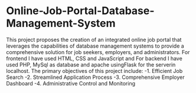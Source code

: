 # Online-Job-Portal-Database-Management-System
This project proposes the creation of an integrated online job portal that leverages the capabilities of database management systems to provide a comprehensive solution for job seekers, employers, and administrators. 
For frontend I have used HTML, CSS and JavaScript and For backend I have used PHP, MySql as database and apache usingFlask for the serverin localhost.
The primary objectives of this project include:
-1.	Efficient Job Search
-2.	Streamlined Application Process
-3.	Comprehensive Employer Dashboard
-4.	Administrative Control and Monitoring
